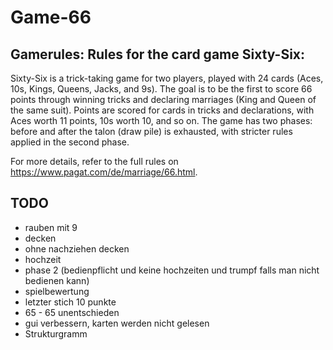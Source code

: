 # Game-66

## Gamerules: Rules for the card game Sixty-Six:

Sixty-Six is a trick-taking game for two players, played with 24 cards (Aces, 10s, Kings, Queens, Jacks, and 9s). The goal is to be the first to score 66 points through winning tricks and declaring marriages (King and Queen of the same suit). Points are scored for cards in tricks and declarations, with Aces worth 11 points, 10s worth 10, and so on. The game has two phases: before and after the talon (draw pile) is exhausted, with stricter rules applied in the second phase.

For more details, refer to the full rules on https://www.pagat.com/de/marriage/66.html.

## TODO

- rauben mit 9
- decken 
- ohne nachziehen decken
- hochzeit
- phase 2 (bedienpflicht und keine hochzeiten und trumpf falls man nicht bedienen kann)
- spielbewertung
- letzter stich 10 punkte
- 65 - 65 unentschieden
- gui verbessern, karten werden nicht gelesen
- Strukturgramm
